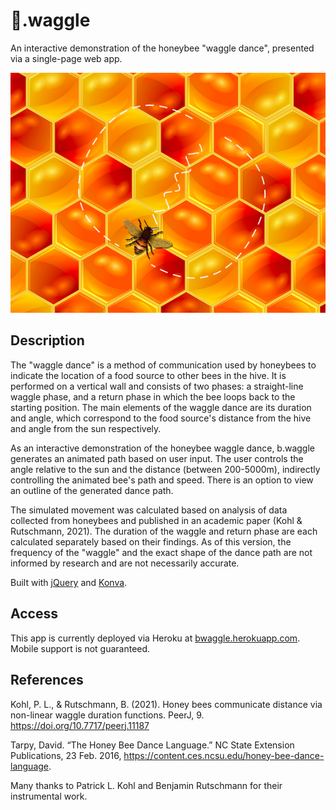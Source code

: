 # 🐝.waggle

An interactive demonstration of the honeybee "waggle dance", presented via a single-page web app.

![screenshot](bwaggle_screenshot.png)

## Description
The "waggle dance" is a method of communication used by honeybees to indicate the location of a food source to other bees in the hive. It is performed
on a vertical wall and consists of two phases: a straight-line waggle phase, and a return phase in which the bee loops back to the starting position.
The main elements of the waggle dance are its duration and angle, which correspond to the food source's distance from the hive and angle from the sun
respectively.

As an interactive demonstration of the honeybee waggle dance, b.waggle generates an animated path based on user input. The user controls
the angle relative to the sun and the distance (between 200-5000m), indirectly controlling the animated bee's path and speed. There is an option
to view an outline of the generated dance path.

The simulated movement was calculated based on analysis of data collected from honeybees and published in an academic paper (Kohl & Rutschmann, 2021).
The duration of the waggle and return phase are each calculated separately based on their findings. As of this version, the frequency of the "waggle"
and the exact shape of the dance path are not informed by research and are not necessarily accurate.

Built with [jQuery](https://jquery.com) and [Konva](https://konvajs.org).

## Access
This app is currently deployed via Heroku at [bwaggle.herokuapp.com](https://bwaggle.herokuapp.com). Mobile support is not guaranteed.

## References
Kohl, P. L., &amp; Rutschmann, B. (2021). Honey bees communicate distance via non-linear waggle duration functions. PeerJ, 9. https://doi.org/10.7717/peerj.11187 

Tarpy, David. “The Honey Bee Dance Language.” NC State Extension Publications, 23 Feb. 2016, https://content.ces.ncsu.edu/honey-bee-dance-language.

Many thanks to Patrick L. Kohl and Benjamin Rutschmann for their instrumental work.

